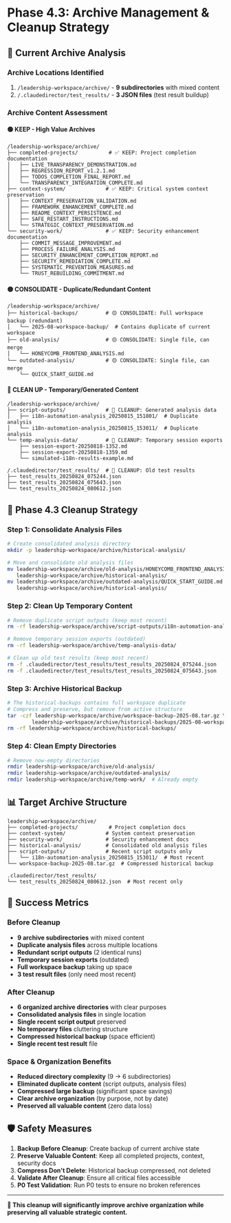 # Phase 4.3: Archive Management & Cleanup Strategy

## 🎯 **Current Archive Analysis**

### **Archive Locations Identified**
1. `/leadership-workspace/archive/` - **9 subdirectories** with mixed content
2. `/.claudedirector/test_results/` - **3 JSON files** (test result buildup)

### **Archive Content Assessment**

#### **🟢 KEEP - High Value Archives**
```
/leadership-workspace/archive/
├── completed-projects/          # ✅ KEEP: Project completion documentation
│   ├── LIVE_TRANSPARENCY_DEMONSTRATION.md
│   ├── REGRESSION_REPORT_v1.2.1.md
│   ├── TODOS_COMPLETION_FINAL_REPORT.md
│   └── TRANSPARENCY_INTEGRATION_COMPLETE.md
├── context-system/             # ✅ KEEP: Critical system context preservation
│   ├── CONTEXT_PRESERVATION_VALIDATION.md
│   ├── FRAMEWORK_ENHANCEMENT_COMPLETE.md
│   ├── README_CONTEXT_PERSISTENCE.md
│   ├── SAFE_RESTART_INSTRUCTIONS.md
│   └── STRATEGIC_CONTEXT_PRESERVATION.md
└── security-work/              # ✅ KEEP: Security enhancement documentation
    ├── COMMIT_MESSAGE_IMPROVEMENT.md
    ├── PROCESS_FAILURE_ANALYSIS.md
    ├── SECURITY_ENHANCEMENT_COMPLETION_REPORT.md
    ├── SECURITY_REMEDIATION_COMPLETE.md
    ├── SYSTEMATIC_PREVENTION_MEASURES.md
    └── TRUST_REBUILDING_COMMITMENT.md
```

#### **🟡 CONSOLIDATE - Duplicate/Redundant Content**
```
/leadership-workspace/archive/
├── historical-backups/         # 🟡 CONSOLIDATE: Full workspace backup (redundant)
│   └── 2025-08-workspace-backup/  # Contains duplicate of current workspace
├── old-analysis/               # 🟡 CONSOLIDATE: Single file, can merge
│   └── HONEYCOMB_FRONTEND_ANALYSIS.md
└── outdated-analysis/          # 🟡 CONSOLIDATE: Single file, can merge
    └── QUICK_START_GUIDE.md
```

#### **🔴 CLEAN UP - Temporary/Generated Content**
```
/leadership-workspace/archive/
├── script-outputs/             # 🔴 CLEANUP: Generated analysis data
│   ├── i18n-automation-analysis_20250815_151801/  # Duplicate analysis
│   └── i18n-automation-analysis_20250815_153011/  # Duplicate analysis
└── temp-analysis-data/         # 🔴 CLEANUP: Temporary session exports
    ├── session-export-20250818-1352.md
    ├── session-export-20250818-1359.md
    └── simulated-i18n-results-example.md

/.claudedirector/test_results/  # 🔴 CLEANUP: Old test results
├── test_results_20250824_075244.json
├── test_results_20250824_075643.json
└── test_results_20250824_080612.json
```

## 🚀 **Phase 4.3 Cleanup Strategy**

### **Step 1: Consolidate Analysis Files**
```bash
# Create consolidated analysis directory
mkdir -p leadership-workspace/archive/historical-analysis/

# Move and consolidate old analysis files
mv leadership-workspace/archive/old-analysis/HONEYCOMB_FRONTEND_ANALYSIS.md \
   leadership-workspace/archive/historical-analysis/
mv leadership-workspace/archive/outdated-analysis/QUICK_START_GUIDE.md \
   leadership-workspace/archive/historical-analysis/
```

### **Step 2: Clean Up Temporary Content**
```bash
# Remove duplicate script outputs (keep most recent)
rm -rf leadership-workspace/archive/script-outputs/i18n-automation-analysis_20250815_151801/

# Remove temporary session exports (outdated)
rm -rf leadership-workspace/archive/temp-analysis-data/

# Clean up old test results (keep most recent)
rm -f .claudedirector/test_results/test_results_20250824_075244.json
rm -f .claudedirector/test_results/test_results_20250824_075643.json
```

### **Step 3: Archive Historical Backup**
```bash
# The historical-backups contains full workspace duplicate
# Compress and preserve, but remove from active structure
tar -czf leadership-workspace/archive/workspace-backup-2025-08.tar.gz \
        leadership-workspace/archive/historical-backups/2025-08-workspace-backup/
rm -rf leadership-workspace/archive/historical-backups/
```

### **Step 4: Clean Empty Directories**
```bash
# Remove now-empty directories
rmdir leadership-workspace/archive/old-analysis/
rmdir leadership-workspace/archive/outdated-analysis/
rmdir leadership-workspace/archive/temp-work/  # Already empty
```

## 📊 **Target Archive Structure**

```
leadership-workspace/archive/
├── completed-projects/          # Project completion docs
├── context-system/             # System context preservation
├── security-work/              # Security enhancement docs
├── historical-analysis/        # Consolidated old analysis files
├── script-outputs/             # Recent script outputs only
│   └── i18n-automation-analysis_20250815_153011/  # Most recent
└── workspace-backup-2025-08.tar.gz  # Compressed historical backup

.claudedirector/test_results/
└── test_results_20250824_080612.json  # Most recent only
```

## 🎯 **Success Metrics**

### **Before Cleanup**
- **9 archive subdirectories** with mixed content
- **Duplicate analysis files** across multiple locations
- **Redundant script outputs** (2 identical runs)
- **Temporary session exports** (outdated)
- **Full workspace backup** taking up space
- **3 test result files** (only need most recent)

### **After Cleanup**
- **6 organized archive directories** with clear purposes
- **Consolidated analysis files** in single location
- **Single recent script output** preserved
- **No temporary files** cluttering structure
- **Compressed historical backup** (space efficient)
- **Single recent test result** file

### **Space & Organization Benefits**
- **Reduced directory complexity** (9 → 6 subdirectories)
- **Eliminated duplicate content** (script outputs, analysis files)
- **Compressed large backup** (significant space savings)
- **Clear archive organization** (by purpose, not by date)
- **Preserved all valuable content** (zero data loss)

## 🛡️ **Safety Measures**

1. **Backup Before Cleanup**: Create backup of current archive state
2. **Preserve Valuable Content**: Keep all completed projects, context, security docs
3. **Compress Don't Delete**: Historical backup compressed, not deleted
4. **Validate After Cleanup**: Ensure all critical files accessible
5. **P0 Test Validation**: Run P0 tests to ensure no broken references

---

**🎯 This cleanup will significantly improve archive organization while preserving all valuable strategic content.**
